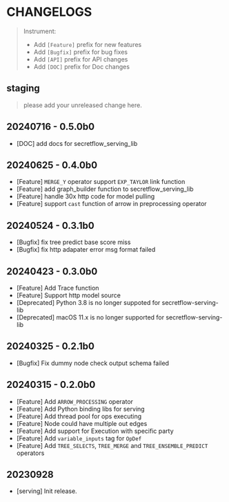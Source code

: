 # CHANGELOGS

> Instrument:
>
> - Add `[Feature]` prefix for new features
> - Add `[Bugfix]` prefix for bug fixes
> - Add `[API]` prefix for API changes
> - Add `[DOC]` prefix for Doc changes

## staging

> please add your unreleased change here.

## 20240716 - 0.5.0b0

- [DOC] add docs for secretflow_serving_lib

## 20240625 - 0.4.0b0

- [Feature] `MERGE_Y` operator support `EXP_TAYLOR` link function
- [Feature] add graph_builder function to secretflow_serving_lib
- [Feature] handle 30x http code for model pulling
- [Feature] support `cast` function of arrow in preprocessing operator

## 20240524 - 0.3.1b0

- [Bugfix] fix tree predict base score miss
- [Bugfix] fix http adapater error msg format failed

## 20240423 - 0.3.0b0

- [Feature] Add Trace function
- [Feature] Support http model source
- [Deprecated] Python 3.8 is no longer suppoted for secretflow-serving-lib
- [Deprecated] macOS 11.x is no longer supported for secretflow-serving-lib

## 20240325 - 0.2.1b0

- [Bugfix] Fix dummy node check output schema failed

## 20240315 - 0.2.0b0

- [Feature] Add `ARROW_PROCESSING` operator
- [Feature] Add Python binding libs for serving
- [Feature] Add thread pool for ops executing
- [Feature] Node could have multiple out edges
- [Feature] Add support for Execution with specific party
- [Feature] Add `variable_inputs` tag for `OpDef`
- [Feature] Add `TREE_SELECTS`, `TREE_MERGE` and `TREE_ENSEMBLE_PREDICT` operators

## 20230928

- [serving] Init release.
